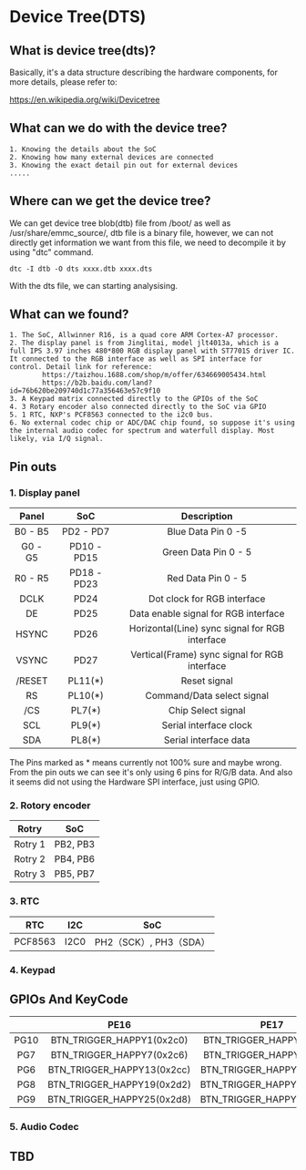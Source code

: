# Device Tree(DTS)

## What is device tree(dts)?

Basically, it's a data structure describing the hardware components, for more details, please refer to:

https://en.wikipedia.org/wiki/Devicetree


## What can we do with the device tree?

```
1. Knowing the details about the SoC
2. Knowing how many external devices are connected
3. Knowing the exact detail pin out for external devices
.....
```

## Where can we get the device tree?

We can get device tree blob(dtb) file from <ROOTFS>/boot/ as well as <ROOTFS>/usr/share/emmc_source/, dtb file is a binary file, however, we can not directly get information we want from this file, we need to decompile it by using "dtc" command. 
```
dtc -I dtb -O dts xxxx.dtb xxxx.dts
```
With the dts file, we can starting analysising.


## What can we found?

    1. The SoC, Allwinner R16, is a quad core ARM Cortex-A7 processor. 
    2. The display panel is from Jinglitai, model jlt4013a, which is a full IPS 3.97 inches 480*800 RGB display panel with ST7701S driver IC. It connected to the RGB interface as well as SPI interface for control. Detail link for reference:
            https://taizhou.1688.com/shop/m/offer/634669005434.html
            https://b2b.baidu.com/land?id=76b620be209740d1c77a356463e57c9f10
    3. A Keypad matrix connected directly to the GPIOs of the SoC
    4. 3 Rotary encoder also connected directly to the SoC via GPIO
    5. 1 RTC, NXP's PCF8563 connected to the i2c0 bus. 
    6. No external codec chip or ADC/DAC chip found, so suppose it's using the internal audio codec for spectrum and waterfull display. Most likely, via I/Q signal.

## Pin outs
### 1. Display panel
|Panel|SoC|Description|
|:----:|:----:|:----:|
|B0 - B5| PD2 - PD7| Blue Data Pin 0 -5|
|G0 - G5| PD10 - PD15| Green Data Pin 0 - 5|
|R0 - R5| PD18 - PD23| Red Data Pin 0 - 5|
|DCLK| PD24 | Dot clock for RGB interface|
|DE| PD25 | Data enable signal for RGB interface|
|HSYNC| PD26 | Horizontal(Line) sync signal for RGB interface|
|VSYNC| PD27 | Vertical(Frame) sync signal for RGB interface|
|/RESET| PL11(*) | Reset signal|
|RS| PL10(*) | Command/Data select signal|
|/CS| PL7(*) | Chip Select signal|
|SCL| PL9(*) | Serial interface clock|
|SDA| PL8(*) | Serial interface data|

The Pins marked as * means currently not 100% sure and maybe wrong.
From the pin outs we can see it's only using 6 pins for R/G/B data. And also it seems did not using the Hardware SPI interface, just using GPIO. 

### 2. Rotory encoder
|Rotry|SoC|
|:----:|:----:|
|Rotry 1| PB2, PB3|
|Rotry 2| PB4, PB6|
|Rotry 3| PB5, PB7|

### 3. RTC
|RTC|I2C|SoC|
|:----:|:----:|:----:|
|PCF8563| I2C0 | PH2（SCK）, PH3（SDA） |

### 4. Keypad
## GPIOs And KeyCode
| |PE16|PE17|PE11|PE14|PE13|PE12|
|:----:|:----:|:----:|:----:|:----:|:----:|:----:|
|PG10| BTN_TRIGGER_HAPPY1(0x2c0) | BTN_TRIGGER_HAPPY2(0x2c1) |BTN_TRIGGER_HAPPY3(0x2c2)| BTN_TRIGGER_HAPPY4(0x2c3) | BTN_TRIGGER_HAPPY5(0x2c4) | BTN_TRIGGER_HAPPY6(0x2c5) |
|PG7| BTN_TRIGGER_HAPPY7(0x2c6) | BTN_TRIGGER_HAPPY8(0x2c7) |BTN_TRIGGER_HAPPY9(0x2c8)| BTN_TRIGGER_HAPPY10(0x2c9) | BTN_TRIGGER_HAPPY11(0x2ca) | BTN_TRIGGER_HAPPY12(0x2cb) |
|PG6| BTN_TRIGGER_HAPPY13(0x2cc) | BTN_TRIGGER_HAPPY14(0x2cd) |BTN_TRIGGER_HAPPY15(0x2ce)| BTN_TRIGGER_HAPPY16(0x2cf) | BTN_TRIGGER_HAPPY17(0x2d0) | BTN_TRIGGER_HAPPY18(0x2d1) |
|PG8| BTN_TRIGGER_HAPPY19(0x2d2) | BTN_TRIGGER_HAPPY20(0x2d3) |BTN_TRIGGER_HAPPY21(0x2d4)| BTN_TRIGGER_HAPPY22(0x2d5) | BTN_TRIGGER_HAPPY23(0x2d6) | BTN_TRIGGER_HAPPY24(0x2d7) |
|PG9| BTN_TRIGGER_HAPPY25(0x2d8) | BTN_TRIGGER_HAPPY26(0x2d9) |BTN_TRIGGER_HAPPY27(0x2da)| BTN_TRIGGER_HAPPY28(0x2db) | BTN_TRIGGER_HAPPY29(0x2dc) | BTN_TRIGGER_HAPPY30(0x2dd) |


### 5. Audio Codec
## TBD


